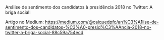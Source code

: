 Análise de sentimento dos candidatos à presidência 2018 no Twitter: A briga social!

Artigo no Medium: https://medium.com/@caiquedpfc/an%C3%A1lise-de-sentimento-dos-candidatos-%C3%A0-presid%C3%AAncia-2018-no-twitter-a-briga-social-88c59a754ecd